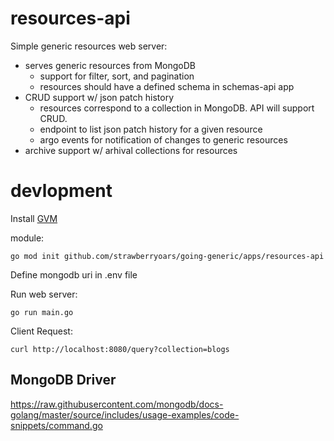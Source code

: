 # resources-api

Simple generic resources web server:
- serves generic resources from MongoDB
    - support for filter, sort, and pagination
    - resources should have a defined schema in schemas-api app
- CRUD support w/ json patch history
    - resources correspond to a collection in MongoDB. API will support CRUD.
    - endpoint to list json patch history for a given resource
    - argo events for notification of changes to generic resources
- archive support w/ arhival collections for resources


# devlopment

Install [GVM](https://github.com/moovweb/gvm)

module:
```
go mod init github.com/strawberryoars/going-generic/apps/resources-api
```


Define mongodb uri in .env file


Run web server:
```
go run main.go
```


Client Request:
```
curl http://localhost:8080/query?collection=blogs
```

## MongoDB Driver

https://raw.githubusercontent.com/mongodb/docs-golang/master/source/includes/usage-examples/code-snippets/command.go